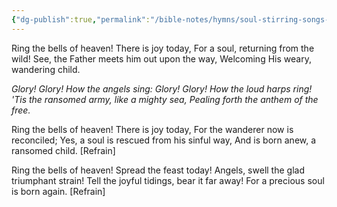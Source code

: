 ```yaml
---
{"dg-publish":true,"permalink":"/bible-notes/hymns/soul-stirring-songs-and-hymns/ring-the-bells-of-heaven/","title":"Ring the Bells of Heaven","created":"","updated":""}
---
```



Ring the bells of heaven!
There is joy today,
For a soul, returning from the wild!
See, the Father meets him out upon the way,
Welcoming His weary, wandering child.

*Glory! Glory! How the angels sing:
Glory! Glory! How the loud harps ring!
'Tis the ransomed army, like a mighty sea,
Pealing forth the anthem of the free.*

Ring the bells of heaven!
There is joy today,
For the wanderer now is reconciled;
Yes, a soul is rescued from his sinful way,
And is born anew, a ransomed child. [Refrain]

Ring the bells of heaven!
Spread the feast today!
Angels, swell the glad triumphant strain!
Tell the joyful tidings, bear it far away!
For a precious soul is born again. [Refrain]